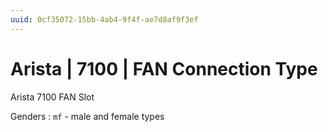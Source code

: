 ```yaml
---
uuid: 0cf35072-15bb-4ab4-9f4f-ae7d8af9f3ef
---
```

# Arista | 7100 | FAN Connection Type

Arista 7100 FAN Slot

Genders
: `mf` - male and female types
